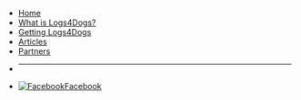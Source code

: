 * [Home](/)
* [What is Logs4Dogs?](home.md)
* [Getting Logs4Dogs](get-logs4dogs.md)
* [Articles](articles.md)
* [Partners](partners.md)

- ****
* [![Facebook](https://icongr.am/fontawesome/facebook-square.svg?size=16&color=a8a8a8)Facebook](https://facebook.com/logs4dogs)

